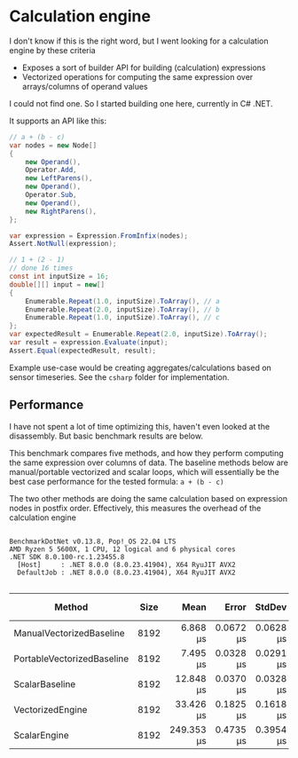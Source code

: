 # Calculation engine

I don't know if this is the right word, but I went looking for a calculation engine by these criteria

* Exposes a sort of builder API for building (calculation) expressions
* Vectorized operations for computing the same expression over arrays/columns of operand values

I could not find one. So I started building one here, currently in C# .NET.

It supports an API like this:

```csharp
// a + (b - c)
var nodes = new Node[]
{
    new Operand(),
    Operator.Add,
    new LeftParens(),
    new Operand(),
    Operator.Sub,
    new Operand(),
    new RightParens(),
};

var expression = Expression.FromInfix(nodes);
Assert.NotNull(expression);

// 1 + (2 - 1)
// done 16 times
const int inputSize = 16;
double[][] input = new[]
{
    Enumerable.Repeat(1.0, inputSize).ToArray(), // a
    Enumerable.Repeat(2.0, inputSize).ToArray(), // b
    Enumerable.Repeat(1.0, inputSize).ToArray(), // c
};
var expectedResult = Enumerable.Repeat(2.0, inputSize).ToArray();
var result = expression.Evaluate(input);
Assert.Equal(expectedResult, result);
```

Example use-case would be creating aggregates/calculations based on sensor timeseries.
See the `csharp` folder for implementation.

## Performance

I have not spent a lot of time optimizing this, haven't even looked at the disassembly. But basic benchmark results are below.

This benchmark compares five methods, and how they perform computing the same expression over columns of data.
The baseline methods below are manual/portable vectorized and scalar loops, which will essentially be the best case performance for the tested formula: `a + (b - c)`

The two other methods are doing the same calculation based on expression nodes in postfix order.
Effectively, this measures the overhead of the calculation engine

```

BenchmarkDotNet v0.13.8, Pop!_OS 22.04 LTS
AMD Ryzen 5 5600X, 1 CPU, 12 logical and 6 physical cores
.NET SDK 8.0.100-rc.1.23455.8
  [Host]     : .NET 8.0.0 (8.0.23.41904), X64 RyuJIT AVX2
  DefaultJob : .NET 8.0.0 (8.0.23.41904), X64 RyuJIT AVX2


```
| Method                     | Size | Mean       | Error     | StdDev    | Ratio         | RatioSD | Rank | Gen0   | Gen1   | Allocated | Alloc Ratio |
|--------------------------- |----- |-----------:|----------:|----------:|--------------:|--------:|-----:|-------:|-------:|----------:|------------:|
| ManualVectorizedBaseline   | 8192 |   6.868 μs | 0.0672 μs | 0.0628 μs |      baseline |         |    1 | 0.7782 |      - |  64.02 KB |             |
| PortableVectorizedBaseline | 8192 |   7.495 μs | 0.0328 μs | 0.0291 μs |  1.09x slower |   0.01x |    2 | 0.7782 |      - |  64.02 KB |  1.00x more |
| ScalarBaseline             | 8192 |  12.848 μs | 0.0370 μs | 0.0328 μs |  1.87x slower |   0.02x |    3 | 0.7782 |      - |  64.02 KB |  1.00x more |
| VectorizedEngine           | 8192 |  33.426 μs | 0.1825 μs | 0.1618 μs |  4.87x slower |   0.06x |    4 | 0.7324 |      - |   64.2 KB |  1.00x more |
| ScalarEngine               | 8192 | 249.353 μs | 0.4735 μs | 0.3954 μs | 36.38x slower |   0.31x |    5 | 9.2773 | 1.9531 | 768.02 KB | 12.00x more |
